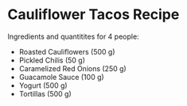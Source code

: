 # Cauliflower Tacos Recipe

Ingredients and quantitites for 4 people:
- Roasted Cauliflowers (500 g)
- Pickled Chilis (50 g)
- Caramelized Red Onions (250 g)
- Guacamole Sauce (100 g)
- Yogurt (500 g)
- Tortillas (500 g)
